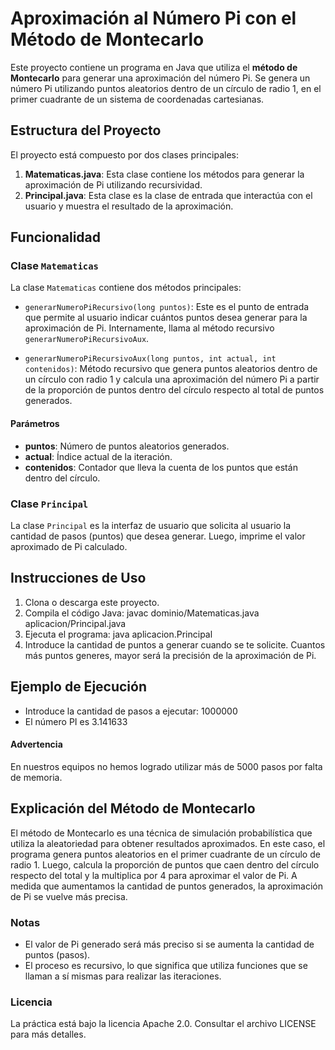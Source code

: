 # Aproximación al Número Pi con el Método de Montecarlo

Este proyecto contiene un programa en Java que utiliza el **método de Montecarlo** para generar una aproximación del número Pi. Se genera un número Pi utilizando puntos aleatorios dentro de un círculo de radio 1, en el primer cuadrante de un sistema de coordenadas cartesianas.

## Estructura del Proyecto

El proyecto está compuesto por dos clases principales:

1. **Matematicas.java**: Esta clase contiene los métodos para generar la aproximación de Pi utilizando recursividad.
2. **Principal.java**: Esta clase es la clase de entrada que interactúa con el usuario y muestra el resultado de la aproximación.

## Funcionalidad

### Clase `Matematicas`

La clase `Matematicas` contiene dos métodos principales:

- `generarNumeroPiRecursivo(long puntos)`: Este es el punto de entrada que permite al usuario indicar cuántos puntos desea generar para la aproximación de Pi. Internamente, llama al método recursivo `generarNumeroPiRecursivoAux`.

- `generarNumeroPiRecursivoAux(long puntos, int actual, int contenidos)`: Método recursivo que genera puntos aleatorios dentro de un círculo con radio 1 y calcula una aproximación del número Pi a partir de la proporción de puntos dentro del círculo respecto al total de puntos generados.

#### Parámetros
- **puntos**: Número de puntos aleatorios generados.
- **actual**: Índice actual de la iteración.
- **contenidos**: Contador que lleva la cuenta de los puntos que están dentro del círculo.

### Clase `Principal`

La clase `Principal` es la interfaz de usuario que solicita al usuario la cantidad de pasos (puntos) que desea generar. Luego, imprime el valor aproximado de Pi calculado.

## Instrucciones de Uso

1. Clona o descarga este proyecto.
2. Compila el código Java:
   javac dominio/Matematicas.java aplicacion/Principal.java
3. Ejecuta el programa: java aplicacion.Principal
4. Introduce la cantidad de puntos a generar cuando se te solicite. Cuantos más puntos generes, mayor será la precisión de la aproximación de Pi.

## Ejemplo de Ejecución

- Introduce la cantidad de pasos a ejecutar: 1000000
- El número PI es 3.141633

#### Advertencia
En nuestros equipos no hemos logrado utilizar más de 5000 pasos por falta de memoria.

## Explicación del Método de Montecarlo

El método de Montecarlo es una técnica de simulación probabilística que utiliza la aleatoriedad para obtener resultados aproximados. En este caso, el programa genera puntos aleatorios en el primer cuadrante de un círculo de radio 1. Luego, calcula la proporción de puntos que caen dentro del círculo respecto del total y la multiplica por 4 para aproximar el valor de Pi. A medida que aumentamos la cantidad de puntos generados, la aproximación de Pi se vuelve más precisa.

### Notas

- El valor de Pi generado será más preciso si se aumenta la cantidad de puntos (pasos).
- El proceso es recursivo, lo que significa que utiliza funciones que se llaman a sí mismas para realizar las iteraciones.

### Licencia

La práctica está bajo la licencia Apache 2.0. Consultar el archivo LICENSE para
más detalles.